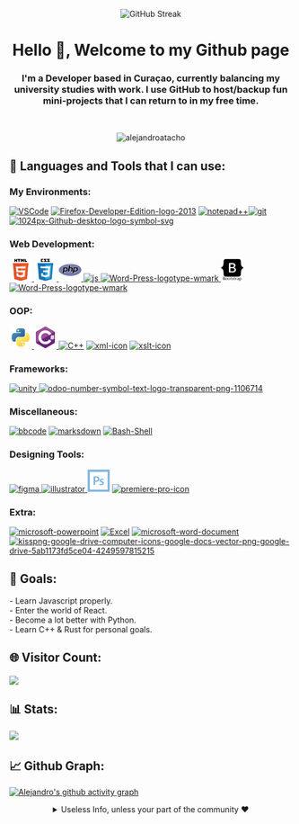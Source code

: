 <!--
**alejandroatacho/alejandroatacho** is a ✨ _special_ ✨ repository because its `README.md` (this file) appears on your GitHub profile.
-->
<p align="center">
  <img src="https://streak-stats.demolab.com?user=alejandroatacho&theme=merko&border_radius=5&date_format=M%20j%5B%2C%20Y%5D" alt="GitHub Streak" />
</p>

<h1 align="center">Hello 👾, Welcome to my Github page</h1>
<h3 align="center">I'm a Developer based in Curaçao, currently balancing my university studies with work. I use GitHub to host/backup fun mini-projects that I can return to in my free time.</h3>
<br>
<p align="center"><img src="https://github-profile-trophy.vercel.app/?username=alejandroatacho&theme=onedark" alt="alejandroatacho" /></a> </p>

<h2 align="left">🔧 Languages and Tools that I can use:</h2>

<h3 align="left">My Environments:</h3>
<p>
<a href="#"><img alt="VSCode" width="40px" height="40px" src="https://i.ibb.co/dGNkTnM/vscode.png"/></a> <a href="https://www.mozilla.org/en-US/firefox/developer/"><img src="https://i.ibb.co/NrCpW5N/Firefox-Developer-Edition-logo-2013.png" alt="Firefox-Developer-Edition-logo-2013" height="40" width="40" border="0"></a> <a href="https://notepad-plus-plus.org"><img src="https://i.ibb.co/gSbvCC9/notepad.png" width="auto" height="40px" alt="notepad++" border="0"></a><a href="https://git-scm.com/" target="_blank" rel="noreferrer"><img src="https://www.vectorlogo.zone/logos/git-scm/git-scm-icon.svg" alt="git" width="40" height="40"/> </a> <a href="https://desktop.github.com/"><img src="https://i.ibb.co/7KZpZkL/1024px-Github-desktop-logo-symbol-svg.png" height="40" width="40" alt="1024px-Github-desktop-logo-symbol-svg" border="0"></a></p>

<h3 align="left">Web Development:</h3>
<p align="left"><a href="https://www.w3.org/html/" target="_blank" rel="noreferrer"> <img src="https://raw.githubusercontent.com/devicons/devicon/master/icons/html5/html5-original-wordmark.svg" alt="html5" width="40" height="40"/> </a> <a href="https://www.w3schools.com/css/" target="_blank" rel="noreferrer"> <img src="https://raw.githubusercontent.com/devicons/devicon/master/icons/css3/css3-original-wordmark.svg" alt="css3" width="40" height="40"/> </a><a href="https://www.php.net" target="_blank" rel="noreferrer"> <img src="https://raw.githubusercontent.com/devicons/devicon/master/icons/php/php-original.svg" alt="php" width="40" height="40"/> </a> <a href="https://www.javascript.com/" target="_blank" rel="noreferrer"> <img src="https://upload.wikimedia.org/wikipedia/commons/6/6a/JavaScript-logo.png" alt="js" width="40" height="40"/> </a>
 <a href="https://wordpress.com/"><img src="https://i.ibb.co/hgX5MVL/Word-Press-logotype-wmark.png" height="40" width="auto" alt="Word-Press-logotype-wmark" border="0"></a><a href="https://getbootstrap.com" target="_blank" rel="noreferrer"> <img src="https://raw.githubusercontent.com/devicons/devicon/master/icons/bootstrap/bootstrap-plain-wordmark.svg" alt="bootstrap" width="40" height="40"/> </a>
 <a href="https://sass-lang.com/styleguide/"><img src="https://i.ibb.co/2vt1Qwf/color-1c4aab2b.png" height="40" width="auto" alt="Word-Press-logotype-wmark" border="0"></a>

</p>

<h3 align="left">OOP:</h3>
<p>
<a href="https://www.python.org" target="_blank" rel="noreferrer"><img src="https://raw.githubusercontent.com/devicons/devicon/master/icons/python/python-original.svg" alt="python" width="40" height="40"/></a><a href="https://www.w3schools.com/cs/" target="_blank" rel="noreferrer"> <img src="https://raw.githubusercontent.com/devicons/devicon/master/icons/csharp/csharp-original.svg" alt="csharp" width="40" height="40"/> </a><a href="https://cplusplus.com"><img src="https://i.ibb.co/vmbL7Yn/ISO-C-Logo-svg.png" alt="C++" width="auto" height="40" margin-bottom ="-20px"></a> <a href="https://www.w3schools.com/xml/xml_whatis.asp"><img src="https://i.ibb.co/gWSNdRB/xml-icon.png" alt="xml-icon" width="40" height="40" border="0"><a/> <a href="https://www.w3schools.com/xml/xml_whatis.asp"><img src="https://i.ibb.co/TH0L2WG/XSL.png" alt="xslt-icon" width="40" height="40" border="0"><a/>
 </p>

<h3 align="left">Frameworks:</h3>
<p>
<a href="#" target="_blank" rel="noreferrer"><img src="https://www.vectorlogo.zone/logos/unity3d/unity3d-icon.svg" alt="unity" width="40" height="40"/> </a><a href="https://pngset.com/download-free-png-ddjuz" target="_blank" rel="noreferrer"> <a href="https://odoo.com"><img src="https://i.ibb.co/JtvW03D/odoo-number-symbol-text-logo-transparent-png-1106714.png" alt="odoo-number-symbol-text-logo-transparent-png-1106714" width="auto" height="40" margin-bottom ="-20px" alt="odoo"></a>
</p>

<h3>Miscellaneous:</h3><p>
<a href=https://www.bbcode.org/><img src="https://i.ibb.co/TBfctdL/bj8LoZ1.png" width="auto" height="40" alt="bbcode" border="0"></a>
<a href="https://www.markdownguide.org/"><img src="https://i.ibb.co/QFV1v2v/kisspng-markdown-text-editor-html-github-5adb9822124578-5281760315243407700749.png" alt="marksdown" height="40" width="auto" border="0"></a>  <a href="#"><img src="https://i.ibb.co/TtXDprj/full-colored-dark.png" alt="Bash-Shell" height="40" width="auto" border="0"></a></p>

<h3>Designing Tools:</h3>
<p>
<a href="https://www.figma.com/" target="_blank" rel="noreferrer"> <img src="https://www.vectorlogo.zone/logos/figma/figma-icon.svg" alt="figma" width="40" height="40"/> </a>
<a href="https://www.adobe.com/in/products/illustrator.html" target="_blank" rel="noreferrer"> <img src="https://www.vectorlogo.zone/logos/adobe_illustrator/adobe_illustrator-icon.svg" alt="illustrator" width="40" height="40"/> </a> <a href="https://www.photoshop.com/en" target="_blank" rel="noreferrer"> <img src="https://raw.githubusercontent.com/devicons/devicon/master/icons/photoshop/photoshop-line.svg" alt="photoshop" width="40" height="40"/></a>
<a href="adobe.com" target="_blank" rel="noreferrer"><img src="https://i.ibb.co/3hFgTQy/premiere-pro-icon.png" alt="premiere-pro-icon" border="0" width="40" height="40"/></a></p>

<h3>Extra:</h3>
<a href="https://www.microsoft.com/en-us?ql=4"><img src="https://i.ibb.co/hWbmstm/pngwing-com.png" alt="microsoft-powerpoint" width="auto" height="40" border="0"></a>
<a href="https://www.microsoft.com/en-us?ql=4"><img src="https://i.ibb.co/P9qktLw/pngwing-com-1.png" width="auto" height="40" alt="Excel" border="0"></a>
<a href="https://www.microsoft.com/en-us?ql=4"><img src="https://i.ibb.co/1vHDj4d/pngwing-com-2.png" width="auto" height="40" alt="microsoft-word-document" border="0"></a>
<a href="http://google.com"><img src="https://i.ibb.co/J58s0dc/kisspng-google-drive-computer-icons-google-docs-transparent-google-drive-png-5ab1174c17bbe1-82756443.png" alt="kisspng-google-drive-computer-icons-google-docs-vector-png-google-drive-5ab1173fd5ce04-4249597815215" width="auto" height="40" alt="google_drive" border="0"></a>
<br>
<h2 align ="left">🎯 Goals: </h2>
<p align = "left">
- Learn Javascript properly.<br>
- Enter the world of React.<br>
- Become a lot better with Python.<br>
- Learn C++ & Rust for personal goals.
</p>

<h2 align="left">🌐 Visitor Count:</h2>
<p>
<img align="center" src="http://s05.flagcounter.com/count/QBT/bg_000000/txt_22B7DB/border_CCCCCC/columns_9/maxflags_300/viewers_0/labels_0/pageviews_1/flags_1/" /><a href="https://info.flagcounter.com/AyNK"></a>
</p>
<h2>📊 Stats:</h2>
<p align="left">
<a href="https://github.com/alejandroatacho">
  <img height="180em" src="https://github-readme-stats-eight-theta.vercel.app/api/top-langs/?username=alejandroatacho&layout=compact&langs_count=12&theme=midnight-purple"/>
</a>
</p>
<h2 align="left">📈 Github Graph:</h2>
<p>

[![Alejandro's github activity graph](https://github-readme-activity-graph.cyclic.app/graph?username=alejandroatacho&theme=react-dark)](https://github.com/alejandroatacho)
</p>
<!--START_SECTION:activity-->

<details align="center">
  <summary>Useless Info, unless your part of the community ❤️</summary>
  <p>Thanks to all the Osu players who got me into development and continued developing long after most of us stopped playing!</p>
  <br> <p>I am forever in debt to this community!</p>
  <p align="center">
  <!-- osu! card -->
  <img src="https://osu-sig.vercel.app/card?user=Themoonbunny&mode=taiko&lang=en&round_avatar=true&animation=true&hue=200&w=1375&h=800&skills=true" width="455"/>

</p>

</details>
